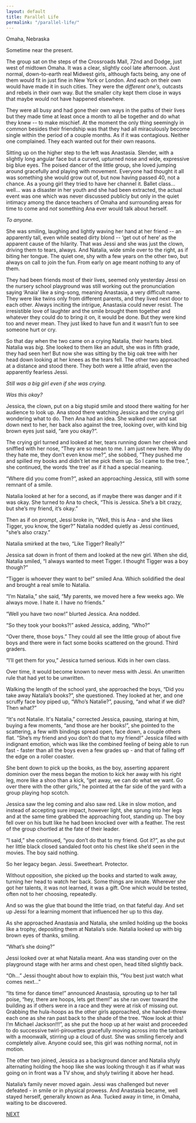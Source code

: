 ```yaml
---
layout: default
title: Parallel Life
permalink: "/parallel-life/"
---
```

<!-- wp:paragraph -->

Omaha, Nebraska

<!-- /wp:paragraph -->

<!-- wp:paragraph -->

Sometime near the present.

<!-- /wp:paragraph -->

<!-- wp:paragraph -->

The group sat on the steps of the Crossroads Mall, 72nd and Dodge, just west of midtown Omaha. It was a clear, slightly cool late afternoon. Just normal, down-to-earth real Midwest girls, although facts being, any one of them would fit in just fine in New York or London. And each on their own would have made it in such cities. They were the _different one’s,_ outcasts and rebels in their own way. But the smaller city kept them close in ways that maybe would not have happened elsewhere.

<!-- /wp:paragraph -->

<!-- wp:paragraph -->

They were all busy and had gone their own ways in the paths of their lives but they made time at least once a month to all be together and do what they knew -- to make mischief. At the moment the only thing seemingly in common besides their friendship was that they had all miraculously become single within the period of a couple months. As if it was contagious. Neither one complained. They each wanted out for their own reasons.

<!-- /wp:paragraph -->

<!-- wp:paragraph -->

Sitting up on the higher step to the left was Anastasia. Slender, with a slightly long angular face but a curved, upturned nose and wide, expressive big blue eyes. The poised dancer of the little group, she loved jumping around gracefully and playing with movement. Everyone had thought it all was something she would grow out of, but now having passed 40, not a chance. As a young girl they tried to have her channel it. Ballet class... well... was a disaster in her youth and she had been extracted, the actual event was one which was never discussed publicly but only in the quiet intimacy among the dance teachers of Omaha and surrounding areas for time to come and _not_ something Ana ever would talk about herself.&nbsp;

<!-- /wp:paragraph -->

<!-- wp:paragraph -->

_To anyone.&nbsp;_

<!-- /wp:paragraph -->

<!-- wp:paragraph -->

She was smiling, laughing and lightly waving her hand at her friend -- an apparently tall, even while seated dirty blond -- ‘get out of here’ as the apparent cause of the hilarity. That was Jessi and she was just the clown, driving them to tears, always. And Natalia, wide smile over to the right, as if biting her tongue. The quiet one, shy with a few years on the other two, but always on call to join the fun. From early on age meant nothing to any of them.

<!-- /wp:paragraph -->

<!-- wp:paragraph -->

They had been friends most of their lives, seemed only yesterday Jessi on the nursery school playground was still working out the pronunciation saying ‘Anaia’ like a sing-song, meaning Anastasia, a very difficult name. They were like twins only from different parents, and they lived next door to each other. Always inciting the intrigue, Anastasia could never resist. The irresistible love of laughter and the smile brought them together and whatever they could do to bring it on, it would be done. But they were kind too and never mean. They just liked to have fun and it wasn’t fun to see someone hurt or cry.&nbsp;

<!-- /wp:paragraph -->

<!-- wp:paragraph -->

So that day when the two came on a crying Natalia, their hearts bled. Natalia was _big_. She looked to them like an adult, she was in fifth grade, they had seen her! But now she was sitting by the big oak tree with her head down looking at her knees as the tears fell. The other two approached at a distance and stood there. They both were a little afraid, even the apparently fearless Jessi.&nbsp;

<!-- /wp:paragraph -->

<!-- wp:paragraph -->

_Still was a big girl even if she was crying.&nbsp;_

<!-- /wp:paragraph -->

<!-- wp:paragraph -->

_Was this okay?&nbsp;_

<!-- /wp:paragraph -->

<!-- wp:paragraph -->

Jessica, the clown, put on a big stupid smile and stood there waiting for her audience to look up. Ana stood there watching Jessica and the crying girl wondering what to do. Then Ana had an idea. She walked over and sat down next to her, her back also against the tree, looking over, with kind big brown eyes just said, “are you okay?”.

<!-- /wp:paragraph -->

<!-- wp:paragraph -->

The crying girl turned and looked at her, tears running down her cheek and sniffled with her nose, “They are so mean to me. I am just new here. Why do they hate me, they don’t even know me?”, she sobbed, “They pushed me and spilled my books and didn’t let me pick them up. So I came to the tree.”, she continued, the words ‘the tree’ as if it had a special meaning.

<!-- /wp:paragraph -->

<!-- wp:paragraph -->

“Where did you come from?”, asked an approaching Jessica, still with some remnant of a smile.&nbsp;

<!-- /wp:paragraph -->

<!-- wp:paragraph -->

Natalia looked at her for a second, as if maybe there was danger and if it was okay. She turned to Ana to check, “This is Jessica. She’s a bit crazy, but she’s my friend, it’s okay.”

<!-- /wp:paragraph -->

<!-- wp:paragraph -->

Then as if on prompt, Jessi broke in, “Well, this is Ana - and she likes Tigger, you know, the tiger?” Natalia nodded quietly as Jessi continued, "she’s also crazy.”

<!-- /wp:paragraph -->

<!-- wp:paragraph -->

Natalia smirked at the two, “Like Tigger? Really?”

<!-- /wp:paragraph -->

<!-- wp:paragraph -->

Jessica sat down in front of them and looked at the new girl. When she did, Natalia smiled, “I always wanted to meet Tigger. I thought Tigger was a boy though?”

<!-- /wp:paragraph -->

<!-- wp:paragraph -->

“Tigger is whoever they want to be!” smiled Ana. Which solidified the deal and brought a real smile to Natalia.&nbsp;

<!-- /wp:paragraph -->

<!-- wp:paragraph -->

“I’m Natalia,” she said, “My parents, we moved here a few weeks ago. We always move. I hate it. I have no friends.”

<!-- /wp:paragraph -->

<!-- wp:paragraph -->

“Well you have two now!” blurted Jessica. Ana nodded.&nbsp;

<!-- /wp:paragraph -->

<!-- wp:paragraph -->

“So they took your books?!” asked Jessica, adding, “Who?”

<!-- /wp:paragraph -->

<!-- wp:paragraph -->

“Over there, those boys.” They could all see the little group of about five boys and there were in fact some books scattered on the ground. Third graders. &nbsp;

<!-- /wp:paragraph -->

<!-- wp:paragraph -->

“I’ll get them for you,” Jessica turned serious. Kids in her own class.

<!-- /wp:paragraph -->

<!-- wp:paragraph -->

Over time, it would become known to never mess with Jessi. An unwritten rule that had yet to be unwritten.&nbsp;

<!-- /wp:paragraph -->

<!-- wp:paragraph -->

Walking the length of the school yard, she approached the boys, “Did you take away Natalia’s books?”, she questioned. They looked at her, and one scruffy face boy piped up, “Who’s Natalie?”, pausing, “and what if we did? Then what?”

<!-- /wp:paragraph -->

<!-- wp:paragraph -->

“It's not Natalie. It's Natalia,” corrected Jessica, pausing, staring at him, buying a few moments, “and those are her books!”, she pointed to the scattering, a few with bindings spread open, face down, a couple others flat. “She’s my friend and you don’t do that to my friend!” Jessica filled with indignant emotion, which was like the combined feeling of being able to run fast - faster than all the boys even a few grades up - and that of falling off the edge on a roller coaster.

<!-- /wp:paragraph -->

<!-- wp:paragraph -->

She bent down to pick up the books, as the boy, asserting apparent dominion over the mess began the motion to kick her away with his right leg, more like a shoo than a kick, “get away, we can do what we want. Go over there with the other girls,” he pointed at the far side of the yard with a group playing hop scotch.&nbsp;

<!-- /wp:paragraph -->

<!-- wp:paragraph -->

Jessica saw the leg coming and also saw red. Like in slow motion, and instead of accepting sure impact, however light, she sprung into her legs and at the same time grabbed the approaching foot, standing up. The boy fell over on his butt like he had been knocked over with a feather. The rest of the group chortled at the fate of their leader.&nbsp;

<!-- /wp:paragraph -->

<!-- wp:paragraph -->

“I said,” she continued, “you don’t do that to my friend. Got it?”, as she put her little black closed sandaled foot onto his chest like she’d seen in the movies. The boy said nothing.&nbsp;

<!-- /wp:paragraph -->

<!-- wp:paragraph -->

So her legacy began. Jessi. Sweetheart. Protector.

<!-- /wp:paragraph -->

<!-- wp:paragraph -->

Without opposition, she picked up the books and started to walk away, turning her head to watch her back. Some things are innate. Wherever she got her talents, it was not learned, it was a gift. One which would be tested, often not to her choosing, repeatedly.

<!-- /wp:paragraph -->

<!-- wp:paragraph -->

And so was the glue that bound the little triad, on that fateful day. And set up Jessi for a learning moment that influenced her up to this day.

<!-- /wp:paragraph -->

<!-- wp:paragraph -->

As she approached Anastasia and Natalia, she smiled holding up the books like a trophy, depositing them at Natalia’s side. Natalia looked up with big brown eyes of thanks, smiling.

<!-- /wp:paragraph -->

<!-- wp:paragraph -->

“What’s she doing?”

<!-- /wp:paragraph -->

<!-- wp:paragraph -->

Jessi looked over at what Natalia meant. Ana was standing over on the playground stage with her arms and chest open, head tilted slightly back.

<!-- /wp:paragraph -->

<!-- wp:paragraph -->

“Oh...” Jessi thought about how to explain this, “You best just watch what comes next…”

<!-- /wp:paragraph -->

<!-- wp:paragraph -->

“Its time for dance time!” announced Anastasia, sprouting up to her tall poise, “hey, there are hoops, lets get them!” as she ran over toward the building as if others were in a race and they were at risk of missing out. Grabbing the hula-hoops as the other girls approached, she handed-threw each one as she ran past back to the shade of the tree. “Now look at this! I’m Michael Jackson!!!”, as she put the hoop up at her waist and proceeded to do successive twirl-pirouettes gracefully moving across into the tanbark with a moonwalk, stirring up a cloud of dust. She was smiling fiercely and completely alive. Anyone could see, this girl was nothing normal, not in motion.&nbsp;

<!-- /wp:paragraph -->

<!-- wp:paragraph -->

The other two joined, Jessica as a background dancer and Natalia shyly alternating holding the hoop like she was looking through it as if what was going on in front was a TV show, and shyly twirling it above her head.&nbsp;

<!-- /wp:paragraph -->

<!-- wp:paragraph -->

Natalia’s family never moved again. Jessi was challenged but never defeated - in smile or in physical prowess. And Anastasia became, well stayed herself, generally known as Ana. Tucked away in time, in Omaha, waiting to be discovered.

<!-- /wp:paragraph -->

<!-- wp:paragraph -->

[NEXT](https://ffs.alexikaruna.com/ultimatum/)

<!-- /wp:paragraph -->

